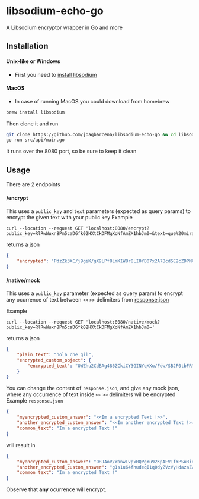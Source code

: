 # libsodium-echo-go
A Libsodium encryptor wrapper in Go and more


## Installation 

#### Unix-like or Windows
- First you need to [install libsodium](https://libsodium.gitbook.io/doc/installation)

#### MacOS
- In case of running MacOS you could download from homebrew
```bash
brew install libsodium
```

Then clone it and run
```bash
git clone https://github.com/joaqbarcena/libsodium-echo-go && cd libsodium-echo-go
go run src/api/main.go
```
It runs over the 8080 port, so be sure to keep it clean

## Usage

There are 2 endpoints

#### /encrypt
This uses a `public_key` and `text` parameters (expected as query params) to encrypt the given text with your public key
Example
```curl
curl --location --request GET 'localhost:8080/encrypt?public_key=RlRwWuxn8Pm5caD6fk02HXtCkDFMgXoNfAmZX1hbJm0=&text=que%20miras'
```
returns a json
```json
{
    "encrypted": "PdzZk3XC/j9giK/gX9LPf8LmKIW8r8LI0YB07x2A7BcdSE2cZDPMXCrxHaUvGg7gvv+Oox22ozlk"
}
```

#### /native/mock
This uses a `public_key` parameter (expected as query param) to encrypt any ocurrence of text between `<<` `>>` delimiters from [response.json](src/api/resources/response.json)

Example
```curl
curl --location --request GET 'localhost:8080/native/mock?public_key=RlRwWuxn8Pm5caD6fk02HXtCkDFMgXoNfAmZX1hbJm0='
```
returns a json
```json
{
    "plain_text": "hola che gil",
    "encrypted_custom_object": {
        "encrypted_text": "OWZhu2CdBAg486ZCkiCY3GINYqXXu/Fdw/SB2F0tbFRM6DDqo3Jw2yU1YCScw1LcRuZlFLNgwqQXcNQZ"
    }
}
```
You can change the content of `response.json`, and give any mock json, where any occurrence of text inside `<<` `>>` delimiters wil be encrypted
Example `response.json`
```json
{
    "myencrypted_custom_answer": "<<Im a encrypted Text !>>",
    "another_encrypted_custom_answer": "<<Im another encrypted Text !>>",
    "common_text": "Im a encrypted Text !"
}
```
will result in 
```json
{
    "myencrypted_custom_answer": "ORJAoV/WanwLvpxHQPgYu92KpAFVIfYPSuRiq0j+SkCXnv8AUkI/emygizuiYIPVaA0N52MLX0HiorVl3RzjaM4cexwT",
    "another_encrypted_custom_answer": "g1s1u64fhudeqI1q0dyZVzVyHdazaZWOwUkfM6KLHFEV/56sKESYfB4qr3AbBvvr/mm6/h/tvWGrZnb4oO9s4STVUb9nvEY4oo9Q",
    "common_text": "Im a encrypted Text !"
}
```
Observe that **any** ocurrence will encrypt.

